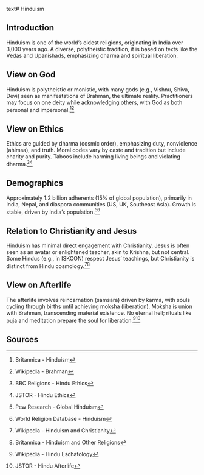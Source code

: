 text# Hinduism
## Introduction
Hinduism is one of the world’s oldest religions, originating in India over 3,000 years ago. A diverse, polytheistic tradition, it is based on texts like the Vedas and Upanishads, emphasizing dharma and spiritual liberation.
## View on God
Hinduism is polytheistic or monistic, with many gods (e.g., Vishnu, Shiva, Devi) seen as manifestations of Brahman, the ultimate reality. Practitioners may focus on one deity while acknowledging others, with God as both personal and impersonal.[^21][^22]
## View on Ethics
Ethics are guided by dharma (cosmic order), emphasizing duty, nonviolence (ahimsa), and truth. Moral codes vary by caste and tradition but include charity and purity. Taboos include harming living beings and violating dharma.[^23][^24]
## Demographics
Approximately 1.2 billion adherents (15% of global population), primarily in India, Nepal, and diaspora communities (US, UK, Southeast Asia). Growth is stable, driven by India’s population.[^25][^26]
## Relation to Christianity and Jesus
Hinduism has minimal direct engagement with Christianity. Jesus is often seen as an avatar or enlightened teacher, akin to Krishna, but not central. Some Hindus (e.g., in ISKCON) respect Jesus’ teachings, but Christianity is distinct from Hindu cosmology.[^27][^28]
## View on Afterlife
The afterlife involves reincarnation (samsara) driven by karma, with souls cycling through births until achieving moksha (liberation). Moksha is union with Brahman, transcending material existence. No eternal hell; rituals like puja and meditation prepare the soul for liberation.[^29][^30]
## Sources
[^21]: Britannica - Hinduism[](https://www.britannica.com/topic/Hinduism)
[^22]: Wikipedia - Brahman[](https://en.wikipedia.org/wiki/Brahman)
[^23]: BBC Religions - Hindu Ethics[](https://www.bbc.co.uk/religion/religions/hinduism/ethics)
[^24]: JSTOR - Hindu Ethics[](https://www.jstor.org/stable/3260579)
[^25]: Pew Research - Global Hinduism[](https://www.pewresearch.org/religion/2015/04/02/hindus/)
[^26]: World Religion Database - Hinduism[](https://www.worldreligiondatabase.org)
[^27]: Wikipedia - Hinduism and Christianity[](https://en.wikipedia.org/wiki/Hinduism_and_Christianity)
[^28]: Britannica - Hinduism and Other Religions[](https://www.britannica.com/topic/Hinduism/Other-religions)
[^29]: Wikipedia - Hindu Eschatology[](https://en.wikipedia.org/wiki/Hindu_eschatology)
[^30]: JSTOR - Hindu Afterlife[](https://www.jstor.org/stable/3260580)
